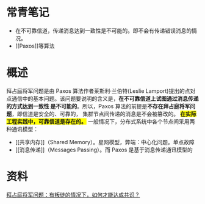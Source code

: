 

# 常青笔记
+ 在不可靠信道，传递消息达到一致性是不可能的。即不会有传递错误消息的情况。
+ [[Paxos]]等算法



# 概述
拜占庭将军问题是由 Paxos 算法作者莱斯利·兰伯特(Leslie Lamport)提出的点对点通信中的基本问题。该问题要说明的含义是，**在不可靠信道上试图通过消息传递的方式达到一致性 是不可能的**。所以，Paxos 算法的前提是**不存在拜占庭将军问题**，即信道是安全的、可靠的， 集群节点间传递的消息是不会被篡改的。
**<span style="background-color:#ffff00">在实际工程实践中，可靠信道是存在的。</span>**
一般情况下，分布式系统中各个节点间采用两种通讯模型：
+ [[共享内存]]（Shared Memory）。星网模型，弊端：中心化问题。单点故障
+ [[消息传递]]（Messages Passing）。而 Paxos 是基于消息传递通讯模型的



# 资料
[拜占庭将军问题：有叛徒的情况下，如何才能达成共识？](https://book.clickear.top/114-%E5%88%86%E5%B8%83%E5%BC%8F%E5%8D%8F%E8%AE%AE%E4%B8%8E%E7%AE%97%E6%B3%95%E5%AE%9E%E6%88%98/01%E4%B8%A8%E7%90%86%E8%AE%BA%E7%AF%87%20(4%E8%AE%B2)/01%E4%B8%A8%E6%8B%9C%E5%8D%A0%E5%BA%AD%E5%B0%86%E5%86%9B%E9%97%AE%E9%A2%98%EF%BC%9A%E6%9C%89%E5%8F%9B%E5%BE%92%E7%9A%84%E6%83%85%E5%86%B5%E4%B8%8B%EF%BC%8C%E5%A6%82%E4%BD%95%E6%89%8D%E8%83%BD%E8%BE%BE%E6%88%90%E5%85%B1%E8%AF%86%EF%BC%9F.html)